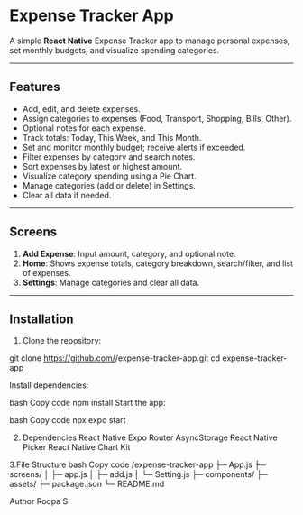 # Expense Tracker App

A simple **React Native** Expense Tracker app to manage personal expenses, set monthly budgets, and visualize spending categories.

---

## Features

- Add, edit, and delete expenses.
- Assign categories to expenses (Food, Transport, Shopping, Bills, Other).
- Optional notes for each expense.
- Track totals: Today, This Week, and This Month.
- Set and monitor monthly budget; receive alerts if exceeded.
- Filter expenses by category and search notes.
- Sort expenses by latest or highest amount.
- Visualize category spending using a Pie Chart.
- Manage categories (add or delete) in Settings.
- Clear all data if needed.

---

## Screens

1. **Add Expense**: Input amount, category, and optional note.  
2. **Home**: Shows expense totals, category breakdown, search/filter, and list of expenses.  
3. **Settings**: Manage categories and clear all data.

---

## Installation

1. Clone the repository:

git clone https://github.com/<your-username>/expense-tracker-app.git
cd expense-tracker-app

Install dependencies:

bash
Copy code
npm install
Start the app:

bash
Copy code
npx expo start


2. Dependencies
React Native
Expo Router
AsyncStorage
React Native Picker
React Native Chart Kit

3.File Structure
bash
Copy code
/expense-tracker-app
├─ App.js
├─ screens/
│  ├─ app.js
│  ├─ add.js
│  └─ Setting.js
├─ components/
├─ assets/
├─ package.json
└─ README.md

Author
Roopa S 
